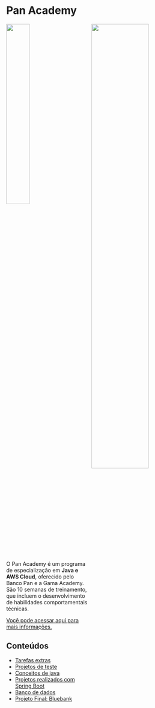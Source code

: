 # Pan Academy
<div style="display:display: inline_block;">
  <img src="https://bancopan.corporate.gama.academy/wp-content/uploads/sites/10/2021/08/logo-Positivo.png" width="35%">
  <img align="right" src="https://bancopan.corporate.gama.academy/wp-content/uploads/sites/10/2021/08/gama-academy-logo-horizontal-verde-preto.png" width="55%">
</div>

##
<br>
<div>
  <p>O Pan Academy é um programa de especialização em <b>Java e AWS Cloud</b>, oferecido pelo Banco Pan e a Gama Academy. São 10 semanas de treinamento, que incluem o desenvolvimento de habilidades comportamentais técnicas.</p>
  <a href="https://bancopan.corporate.gama.academy/">Você pode acessar aqui para mais informações.</a>
</div>

## Conteúdos 
  - <a href="./Extra_Tasks">Tarefas extras</a>
  - <a href="./JUnit_Projects">Projetos de teste</a>
  - <a href="./Java_Projects">Conceitos de java</a>
  - <a href="./Spring-Boot_Projects">Projetos realizados com Spring Boot</a>
  - <a href="./Databases">Banco de dados</a>
  - <a href="https://github.com/LuanaSantosNascimento/bluebank">Projeto Final: Bluebank</a>

